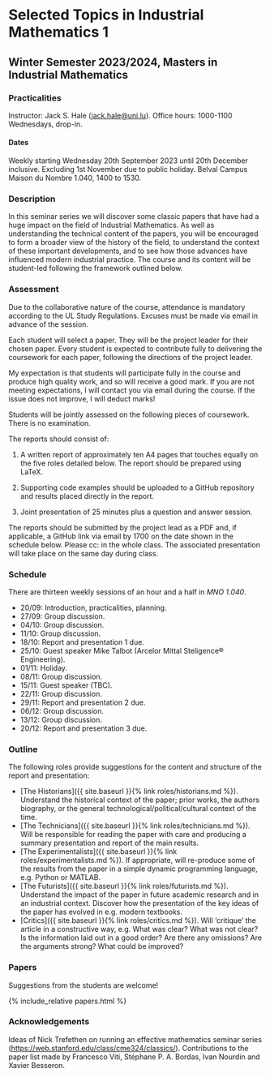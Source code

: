 # Selected Topics in Industrial Mathematics 1
## Winter Semester 2023/2024, Masters in Industrial Mathematics

### Practicalities

Instructor: Jack S. Hale ([jack.hale@uni.lu](mailto:jack.hale@uni.lu)).
Office hours: 1000-1100 Wednesdays, drop-in.

#### Dates

Weekly starting Wednesday 20th September 2023 until 20th December inclusive.
Excluding 1st November due to public holiday.
Belval Campus Maison du Nombre 1.040, 1400 to 1530.

### Description

In this seminar series we will discover some classic papers that have had a
huge impact on the field of Industrial Mathematics. As well as understanding
the technical content of the papers, you will be encouraged to form a broader
view of the history of the field, to understand the context of these important
developments, and to see how those advances have influenced modern industrial
practice. The course and its content will be student-led following the
framework outlined below.

### Assessment

Due to the collaborative nature of the course, attendance is mandatory
according to the UL Study Regulations. Excuses must be made via email in
advance of the session.

Each student will select a paper. They will be the project leader for their
chosen paper. Every student is expected to contribute fully to delivering the
coursework for each paper, following the directions of the project leader.

My expectation is that students will participate fully in the course and
produce high quality work, and so will receive a good mark. If you are not
meeting expectations, I will contact you via email during the course. If the
issue does not improve, I will deduct marks!

Students will be jointly assessed on the following pieces of coursework. There
is no examination.

The reports should consist of:

1. A written report of approximately ten A4 pages that touches equally on the
   five roles detailed below. The report should be prepared using LaTeX.

2. Supporting code examples should be uploaded to a GitHub repository and 
   results placed directly in the report.

3. Joint presentation of 25 minutes plus a question and answer session.

The reports should be submitted by the project lead as a PDF and, if
applicable, a GitHub link via email by 1700 on the date shown in the schedule
below. Please cc: in the whole class. The associated presentation will take
place on the same day during class.

### Schedule

There are thirteen weekly sessions of an hour and a half in *MNO 1.040*.

* 20/09: Introduction, practicalities, planning.
* 27/09: Group discussion.
* 04/10: Group discussion. 
* 11/10: Group discussion.
* 18/10: Report and presentation 1 due.
* 25/10: Guest speaker Mike Talbot (Arcelor Mittal Steligence® Engineering).
* 01/11: Holiday.
* 08/11: Group discussion.
* 15/11: Guest speaker (TBC).
* 22/11: Group discussion.
* 29/11: Report and presentation 2 due.
* 06/12: Group discussion.
* 13/12: Group discussion.
* 20/12: Report and presentation 3 due.

### Outline

The following roles provide suggestions for the content and structure of the
report and presentation:

* [The Historians]({{ site.baseurl }}{% link roles/historians.md %}). Understand
  the historical context of the paper; prior works, the authors biography, or
  the general technological/political/cultural context of the time.
* [The Technicians]({{ site.baseurl }}{% link roles/technicians.md %}). Will be
  responsible for reading the paper with care and producing a summary
  presentation and report of the main results.
* [The Experimentalists]({{ site.baseurl }}{% link roles/experimentalists.md %}).
  If appropriate, will re-produce some of the results from the paper in a
  simple dynamic programming language, e.g. Python or MATLAB.
* [The Futurists]({{ site.baseurl }}{% link roles/futurists.md %}). Understand
  the impact of the paper in future academic research and in an industrial
  context. Discover how the presentation of the key ideas of the paper has
  evolved in e.g. modern textbooks.
* [Critics]({{ site.baseurl }}{% link roles/critics.md %}). Will ‘critique’ the
  article in a constructive way, e.g. What was clear? What was not clear? Is
  the information laid out in a good order?  Are there any omissions?  Are the
  arguments strong? What could be improved?

### Papers

Suggestions from the students are welcome!

{% include_relative papers.html %}

### Acknowledgements

Ideas of Nick Trefethen on running an effective mathematics seminar series
(https://web.stanford.edu/class/cme324/classics/). Contributions to the paper
list made by Francesco Viti, Stéphane P. A. Bordas, Ivan Nourdin and Xavier Besseron.
